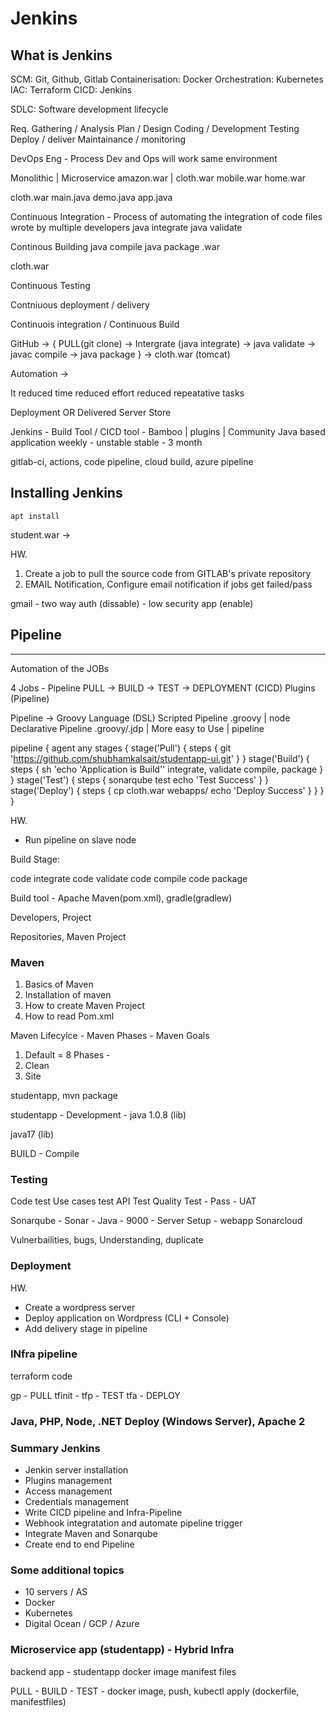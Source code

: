 # Jenkins

## What is Jenkins
SCM: Git, Github, Gitlab
Containerisation: Docker
Orchestration: Kubernetes
IAC: Terraform
CICD: Jenkins

SDLC: Software development lifecycle

Req. Gathering / Analysis
Plan / Design
Coding / Development
Testing
Deploy / deliver
Maintainance / monitoring

DevOps Eng - Process Dev and Ops will work same environment 


Monolithic | Microservice
amazon.war |    cloth.war
                mobile.war
                home.war

cloth.war
    main.java
    demo.java
    app.java

Continuous Integration - Process of automating the integration of code files wrote by multiple developers
java integrate 
java validate

Continous Building
java compile
java package .war

cloth.war

Continuous Testing

Contniuous deployment / delivery



Continuois integration / Continuous Build

GitHub -> { PULL(git clone) -> Intergrate (java integrate) -> 
java validate -> javac compile -> java package } -> cloth.war (tomcat)

Automation ->

It reduced time
reduced effort
reduced repeatative tasks


Deployment   OR    Delivered
  Server             Store



Jenkins - Build Tool / CICD tool - Bamboo | plugins | Community 
Java based application
weekly - unstable
stable - 3 month

gitlab-ci, actions, code pipeline, cloud build, azure pipeline


## Installing Jenkins
```
apt install 

```

student.war  -> 

HW.
1. Create a job to pull the source code from GITLAB's private repository
2. EMAIL Notification, Configure email notification if jobs get failed/pass

gmail - two way auth (dissable) - low security app (enable)



## Pipeline
-----------

Automation of the JOBs

4 Jobs - Pipeline
PULL -> BUILD -> TEST -> DEPLOYMENT (CICD)
Plugins (Pipeline)

Pipeline -> Groovy Language (DSL)
Scripted Pipeline .groovy | node
Declarative Pipeline .groovy/.jdp | More easy to Use | pipeline

pipeline {
    agent any
    stages {
        stage('Pull') {
            steps {
                git 'https://github.com/shubhamkalsait/studentapp-ui.git'
            }
        }
        stage('Build') {
            steps {
                sh 'echo \'Application is Build\''
                integrate, validate
                compile, package
            }
        }
        stage('Test') {
            steps { 
                sonarqube test
                echo 'Test Success'
            }
        }
        stage('Deploy') {
            steps {
                cp cloth.war webapps/
                echo 'Deploy Success'
            }
        }
    }
}

HW.
- Run pipeline on slave node


Build Stage:

code integrate
code validate
code compile
code package

Build tool - Apache Maven(pom.xml), gradle(gradlew)

Developers, Project 

Repositories, Maven Project


### Maven


1. Basics of Maven
2. Installation of maven
3. How to create Maven Project
4. How to read Pom.xml


Maven Lifecylce - Maven Phases - Maven Goals

1. Default = 8 Phases - 
2. Clean 
3. Site

studentapp, mvn package 

studentapp - Development - java 1.0.8 (lib)

java17  (lib)

BUILD - Compile


### Testing

Code test
Use cases test
API Test
Quality Test - Pass - 
UAT 

Sonarqube - Sonar - Java - 9000 - Server Setup - webapp
Sonarcloud

Vulnerbailities, bugs, Understanding, duplicate 



### Deployment

HW.
- Create a wordpress server
- Deploy application on Wordpress (CLI + Console)
- Add delivery stage in pipeline

### INfra pipeline

terraform code

gp  - PULL
tfinit - 
tfp - TEST
tfa - DEPLOY


### Java, PHP, Node, .NET Deploy (Windows Server), Apache 2


### Summary Jenkins
- Jenkin server installation
- Plugins management
- Access management
- Credentials management
- Write CICD pipeline and Infra-Pipeline
- Webhook integratation and automate pipeline trigger
- Integrate Maven and Sonarqube
- Create end to end Pipeline

### Some additional topics
- 10 servers / AS 
- Docker 
- Kubernetes
- Digital Ocean / GCP / Azure 

### Microservice app (studentapp) - Hybrid Infra 

backend app - studentapp
docker image 
manifest files

PULL - BUILD - TEST - docker image, push, kubectl apply (dockerfile, manifestfiles)

